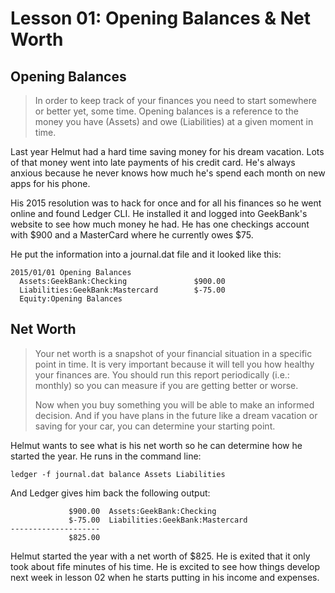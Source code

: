 # Lesson 01: Opening Balances & Net Worth

## Opening Balances

> In order to keep track of your finances you need to start somewhere or better
> yet, some time. Opening balances is a reference to the money you have (Assets)
> and owe (Liabilities) at a given moment in time.

Last year Helmut had a hard time saving money for his dream vacation. Lots of
that money went into late payments of his credit card. He's always anxious
because he never knows how much he's spend each month on new apps for his phone.

His 2015 resolution was to hack for once and for all his finances so he went
online and found Ledger CLI. He installed it and logged into GeekBank's website
to see how much money he had. He has one checkings account with $900 and
a MasterCard where he currently owes $75.

He put the information into a journal.dat file and it looked like this:

```
2015/01/01 Opening Balances
  Assets:GeekBank:Checking               $900.00
  Liabilities:GeekBank:Mastercard        $-75.00
  Equity:Opening Balances
```

## Net Worth

> Your net worth is a snapshot of your financial situation in a specific point
> in time. It is very important because it will tell you how healthy your
> finances are. You should run this report periodically (i.e.: monthly) so you
> can measure if you are getting better or worse.
>
> Now when you buy something you will be able to make an informed decision. And
> if you have plans in the future like a dream vacation or saving for your car,
> you can determine your starting point.

Helmut wants to see what is his net worth so he can determine how he started the
year. He runs in the command line:

```
ledger -f journal.dat balance Assets Liabilities
```

And Ledger gives him back the following output:

```
             $900.00  Assets:GeekBank:Checking
             $-75.00  Liabilities:GeekBank:Mastercard
--------------------
             $825.00
```

Helmut started the year with a net worth of $825. He is exited that it only took
about fife minutes of his time. He is excited to see how things develop next
week in lesson 02 when he starts putting in his income and expenses.
